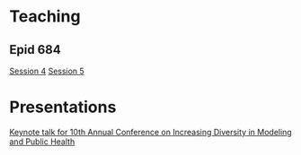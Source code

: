 
# Teaching
## Epid 684

[Session 4](https://jzelner.github.io/document-garden/epid684/session_4_spatial_systems.html)
[Session 5](https://jzelner.github.io/document-garden/epid684/session_5_ghost_map_intro.html)

# Presentations

[Keynote talk for 10th Annual Conference on Increasing Diversity in Modeling and Public Health](https://jzelner.github.io/document-garden/talks/segregation_infection.html)